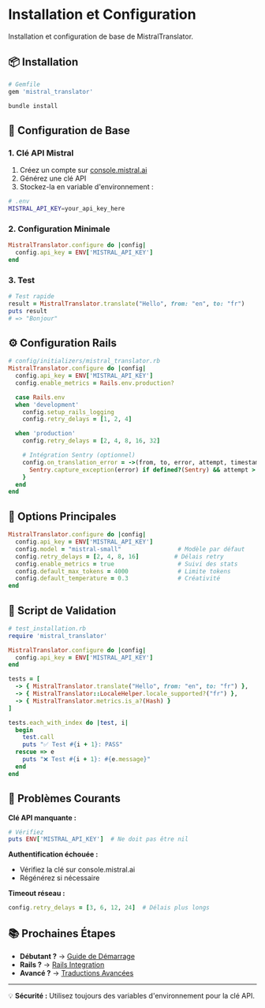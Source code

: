 # Installation et Configuration

Installation et configuration de base de MistralTranslator.

## 📦 Installation

```ruby
# Gemfile
gem 'mistral_translator'
```

```bash
bundle install
```

## 🔑 Configuration de Base

### 1. Clé API Mistral

1. Créez un compte sur [console.mistral.ai](https://console.mistral.ai)
2. Générez une clé API
3. Stockez-la en variable d'environnement :

```bash
# .env
MISTRAL_API_KEY=your_api_key_here
```

### 2. Configuration Minimale

```ruby
MistralTranslator.configure do |config|
  config.api_key = ENV['MISTRAL_API_KEY']
end
```

### 3. Test

```ruby
# Test rapide
result = MistralTranslator.translate("Hello", from: "en", to: "fr")
puts result
# => "Bonjour"
```

## ⚙️ Configuration Rails

```ruby
# config/initializers/mistral_translator.rb
MistralTranslator.configure do |config|
  config.api_key = ENV['MISTRAL_API_KEY']
  config.enable_metrics = Rails.env.production?

  case Rails.env
  when 'development'
    config.setup_rails_logging
    config.retry_delays = [1, 2, 4]

  when 'production'
    config.retry_delays = [2, 4, 8, 16, 32]

    # Intégration Sentry (optionnel)
    config.on_translation_error = ->(from, to, error, attempt, timestamp) {
      Sentry.capture_exception(error) if defined?(Sentry) && attempt > 2
    }
  end
end
```

## 🔧 Options Principales

```ruby
MistralTranslator.configure do |config|
  config.api_key = ENV['MISTRAL_API_KEY']
  config.model = "mistral-small"                # Modèle par défaut
  config.retry_delays = [2, 4, 8, 16]          # Délais retry
  config.enable_metrics = true                  # Suivi des stats
  config.default_max_tokens = 4000              # Limite tokens
  config.default_temperature = 0.3              # Créativité
end
```

## 🧪 Script de Validation

```ruby
# test_installation.rb
require 'mistral_translator'

MistralTranslator.configure do |config|
  config.api_key = ENV['MISTRAL_API_KEY']
end

tests = [
  -> { MistralTranslator.translate("Hello", from: "en", to: "fr") },
  -> { MistralTranslator::LocaleHelper.locale_supported?("fr") },
  -> { MistralTranslator.metrics.is_a?(Hash) }
]

tests.each_with_index do |test, i|
  begin
    test.call
    puts "✅ Test #{i + 1}: PASS"
  rescue => e
    puts "❌ Test #{i + 1}: #{e.message}"
  end
end
```

## 🚨 Problèmes Courants

**Clé API manquante :**

```ruby
# Vérifiez
puts ENV['MISTRAL_API_KEY']  # Ne doit pas être nil
```

**Authentification échouée :**

- Vérifiez la clé sur console.mistral.ai
- Régénérez si nécessaire

**Timeout réseau :**

```ruby
config.retry_delays = [3, 6, 12, 24]  # Délais plus longs
```

## 📚 Prochaines Étapes

- **Débutant ?** → [Guide de Démarrage](getting-started.md)
- **Rails ?** → [Rails Integration](rails-integration/setup.md)
- **Avancé ?** → [Traductions Avancées](advanced-usage/translations.md)

---

💡 **Sécurité :** Utilisez toujours des variables d'environnement pour la clé API.
